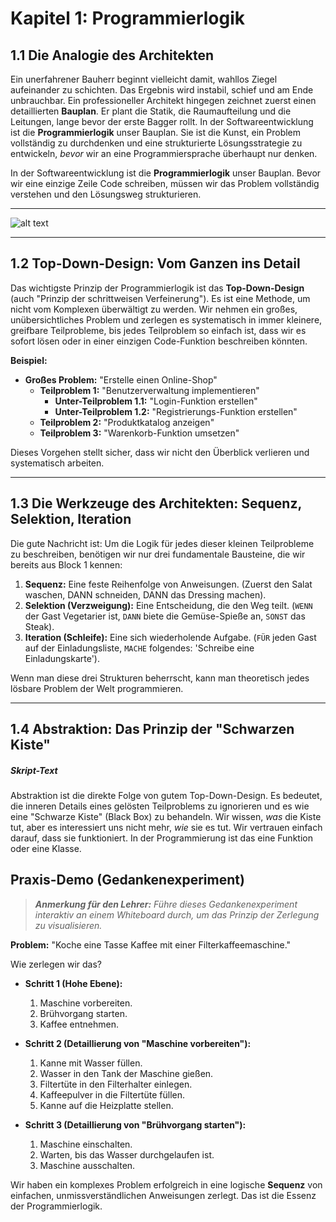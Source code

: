# Kapitel 1: Programmierlogik

## **1.1 Die Analogie des Architekten**

Ein unerfahrener Bauherr beginnt vielleicht damit, wahllos Ziegel aufeinander zu schichten. Das Ergebnis wird instabil, schief und am Ende unbrauchbar. Ein professioneller Architekt hingegen zeichnet zuerst einen detaillierten **Bauplan**. Er plant die Statik, die Raumaufteilung und die Leitungen, lange bevor der erste Bagger rollt. In der Softwareentwicklung ist die **Programmierlogik** unser Bauplan. Sie ist die Kunst, ein Problem vollständig zu durchdenken und eine strukturierte Lösungsstrategie zu entwickeln, *bevor* wir an eine Programmiersprache überhaupt nur denken.

In der Softwareentwicklung ist die **Programmierlogik** unser Bauplan. Bevor wir eine einzige Zeile Code schreiben, müssen wir das Problem vollständig verstehen und den Lösungsweg strukturieren.

---

![alt text](image.png)

---

## **1.2 Top-Down-Design: Vom Ganzen ins Detail**

Das wichtigste Prinzip der Programmierlogik ist das **Top-Down-Design** (auch "Prinzip der schrittweisen Verfeinerung"). Es ist eine Methode, um nicht vom Komplexen überwältigt zu werden. Wir nehmen ein großes, unübersichtliches Problem und zerlegen es systematisch in immer kleinere, greifbare Teilprobleme, bis jedes Teilproblem so einfach ist, dass wir es sofort lösen oder in einer einzigen Code-Funktion beschreiben könnten.

**Beispiel:**
* **Großes Problem:** "Erstelle einen Online-Shop"
    * **Teilproblem 1:** "Benutzerverwaltung implementieren"
        * **Unter-Teilproblem 1.1:** "Login-Funktion erstellen"
        * **Unter-Teilproblem 1.2:** "Registrierungs-Funktion erstellen"
    * **Teilproblem 2:** "Produktkatalog anzeigen"
    * **Teilproblem 3:** "Warenkorb-Funktion umsetzen"

Dieses Vorgehen stellt sicher, dass wir nicht den Überblick verlieren und systematisch arbeiten.

---
## **1.3 Die Werkzeuge des Architekten: Sequenz, Selektion, Iteration**

Die gute Nachricht ist: Um die Logik für jedes dieser kleinen Teilprobleme zu beschreiben, benötigen wir nur drei fundamentale Bausteine, die wir bereits aus Block 1 kennen:

1.  **Sequenz:** Eine feste Reihenfolge von Anweisungen. (Zuerst den Salat waschen, DANN schneiden, DANN das Dressing machen).
2.  **Selektion (Verzweigung):** Eine Entscheidung, die den Weg teilt. (`WENN` der Gast Vegetarier ist, `DANN` biete die Gemüse-Spieße an, `SONST` das Steak).
3.  **Iteration (Schleife):** Eine sich wiederholende Aufgabe. (`FÜR` jeden Gast auf der Einladungsliste, `MACHE` folgendes: 'Schreibe eine Einladungskarte').

Wenn man diese drei Strukturen beherrscht, kann man theoretisch jedes lösbare Problem der Welt programmieren.

---

## **1.4 Abstraktion: Das Prinzip der "Schwarzen Kiste"**

##### **Skript-Text**

Abstraktion ist die direkte Folge von gutem Top-Down-Design. Es bedeutet, die inneren Details eines gelösten Teilproblems zu ignorieren und es wie eine "Schwarze Kiste" (Black Box) zu behandeln. Wir wissen, *was* die Kiste tut, aber es interessiert uns nicht mehr, *wie* sie es tut. Wir vertrauen einfach darauf, dass sie funktioniert. In der Programmierung ist das eine Funktion oder eine Klasse.

## **Praxis-Demo (Gedankenexperiment)**
> _**Anmerkung für den Lehrer:** Führe dieses Gedankenexperiment interaktiv an einem Whiteboard durch, um das Prinzip der Zerlegung zu visualisieren._

**Problem:** "Koche eine Tasse Kaffee mit einer Filterkaffeemaschine."

Wie zerlegen wir das?

* **Schritt 1 (Hohe Ebene):**
    1. Maschine vorbereiten.
    2. Brühvorgang starten.
    3. Kaffee entnehmen.

* **Schritt 2 (Detaillierung von "Maschine vorbereiten"):**
    1. Kanne mit Wasser füllen.
    2. Wasser in den Tank der Maschine gießen.
    3. Filtertüte in den Filterhalter einlegen.
    4. Kaffeepulver in die Filtertüte füllen.
    5. Kanne auf die Heizplatte stellen.

* **Schritt 3 (Detaillierung von "Brühvorgang starten"):**
    1. Maschine einschalten.
    2. Warten, bis das Wasser durchgelaufen ist.
    3. Maschine ausschalten.

Wir haben ein komplexes Problem erfolgreich in eine logische **Sequenz** von einfachen, unmissverständlichen Anweisungen zerlegt. Das ist die Essenz der Programmierlogik.